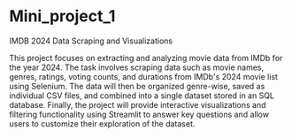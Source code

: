 # Mini_project_1
IMDB 2024 Data Scraping and Visualizations

This project focuses on extracting and analyzing movie data from IMDb for the year 2024. 
The task involves scraping data such as movie names, genres, ratings, voting counts, and durations from IMDb's 2024 movie list using Selenium.
The data will then be organized genre-wise, saved as individual CSV files, and combined into a single dataset stored in an SQL database.
Finally, the project will provide interactive visualizations and filtering functionality using Streamlit to answer key questions and allow users to customize their exploration of the dataset.

